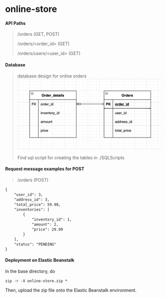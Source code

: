 # online-store
#### API Paths
> /orders (GET, POST)
>
> /orders/<order_id> (GET)
> 
> /orders/users/<user_id> (GET)

#### Database
> database design for online orders
> ![database design for online orders](order_database_screenshot.png)
>
> Find sql script for creating the tables in ./SQLScripts


#### Request message examples for POST
> /orders (POST)
>
    {
        "user_id": 3,
        "address_id": 3,
        "total_price": 59.98,
        "inventories": [
            {
                "inventory_id": 1,
                "amount": 2,
                "price": 29.99
            }
        ],
        "status": "PENDING"
    }

#### Deployment on Elastic Beanstalk
In the base directory, do
>
    zip -r -X online-store.zip *
Then, upload the zip file onto the Elastic Beanstalk environment. 